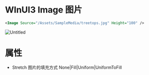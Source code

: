 # WInUI3 Image 图片

```xml
<Image Source="/Assets/SampleMedia/treetops.jpg" Height="100" />
```

![Untitled](WInUI3%20Image%20%E5%9B%BE%E7%89%87%2089d18dec2cd940deb11684eb0b43ef3c/Untitled.png)

# 属性

- Stretch 图片的填充方式   None|Fill|Uniform|UniformToFill
